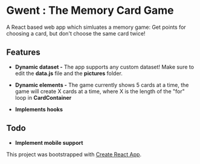 # Gwent : The Memory Card Game

A React based web app which simluates a memory game: Get points for choosing a card, but don't choose the same card twice!

## Features

* __Dynamic dataset -__ The app supports any custom dataset! Make sure to edit the __data.js__ file and the __pictures__ folder.

* __Dynamic elements -__ The game currently shows 5 cards at a time, the game will create X cards at a time, where X is the length of the "for" loop in __CardContainer__

* __Implements hooks__ 

## Todo

* __Implement mobile support__

This project was bootstrapped with [Create React App](https://github.com/facebook/create-react-app).

